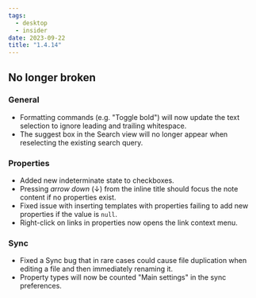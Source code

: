 ```yaml
---
tags:
  - desktop
  - insider
date: 2023-09-22
title: "1.4.14"
---
```


## No longer broken

### General

- Formatting commands (e.g. "Toggle bold") will now update the text selection to ignore leading and trailing whitespace.
- The suggest box in the Search view will no longer appear when reselecting the existing search query.

### Properties

- Added new indeterminate state to checkboxes.
- Pressing _arrow down_ (↓) from the inline title should focus the note content if no properties exist.
- Fixed issue with inserting templates with properties failing to add new properties if the value is `null`.
- Right-click on links in properties now opens the link context menu.

### Sync

- Fixed a Sync bug that in rare cases could cause file duplication when editing a file and then immediately renaming it.
- Property types will now be counted "Main settings" in the sync preferences.

